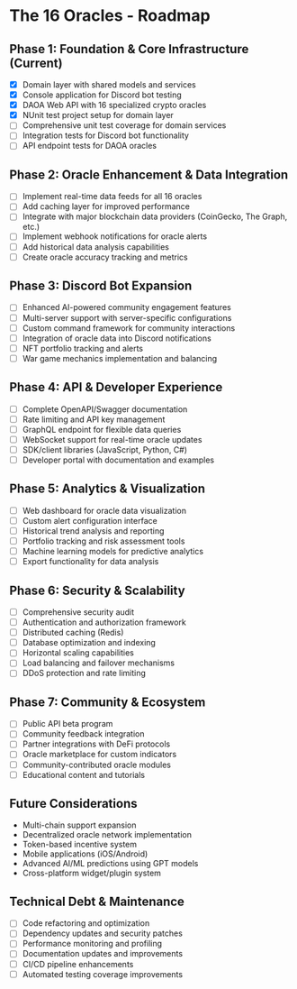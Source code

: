 # The 16 Oracles - Roadmap

## Phase 1: Foundation & Core Infrastructure (Current)
- [x] Domain layer with shared models and services
- [x] Console application for Discord bot testing
- [x] DAOA Web API with 16 specialized crypto oracles
- [x] NUnit test project setup for domain layer
- [ ] Comprehensive unit test coverage for domain services
- [ ] Integration tests for Discord bot functionality
- [ ] API endpoint tests for DAOA oracles

## Phase 2: Oracle Enhancement & Data Integration
- [ ] Implement real-time data feeds for all 16 oracles
- [ ] Add caching layer for improved performance
- [ ] Integrate with major blockchain data providers (CoinGecko, The Graph, etc.)
- [ ] Implement webhook notifications for oracle alerts
- [ ] Add historical data analysis capabilities
- [ ] Create oracle accuracy tracking and metrics

## Phase 3: Discord Bot Expansion
- [ ] Enhanced AI-powered community engagement features
- [ ] Multi-server support with server-specific configurations
- [ ] Custom command framework for community interactions
- [ ] Integration of oracle data into Discord notifications
- [ ] NFT portfolio tracking and alerts
- [ ] War game mechanics implementation and balancing

## Phase 4: API & Developer Experience
- [ ] Complete OpenAPI/Swagger documentation
- [ ] Rate limiting and API key management
- [ ] GraphQL endpoint for flexible data queries
- [ ] WebSocket support for real-time oracle updates
- [ ] SDK/client libraries (JavaScript, Python, C#)
- [ ] Developer portal with documentation and examples

## Phase 5: Analytics & Visualization
- [ ] Web dashboard for oracle data visualization
- [ ] Custom alert configuration interface
- [ ] Historical trend analysis and reporting
- [ ] Portfolio tracking and risk assessment tools
- [ ] Machine learning models for predictive analytics
- [ ] Export functionality for data analysis

## Phase 6: Security & Scalability
- [ ] Comprehensive security audit
- [ ] Authentication and authorization framework
- [ ] Distributed caching (Redis)
- [ ] Database optimization and indexing
- [ ] Horizontal scaling capabilities
- [ ] Load balancing and failover mechanisms
- [ ] DDoS protection and rate limiting

## Phase 7: Community & Ecosystem
- [ ] Public API beta program
- [ ] Community feedback integration
- [ ] Partner integrations with DeFi protocols
- [ ] Oracle marketplace for custom indicators
- [ ] Community-contributed oracle modules
- [ ] Educational content and tutorials

## Future Considerations
- Multi-chain support expansion
- Decentralized oracle network implementation
- Token-based incentive system
- Mobile applications (iOS/Android)
- Advanced AI/ML predictions using GPT models
- Cross-platform widget/plugin system

## Technical Debt & Maintenance
- [ ] Code refactoring and optimization
- [ ] Dependency updates and security patches
- [ ] Performance monitoring and profiling
- [ ] Documentation updates and improvements
- [ ] CI/CD pipeline enhancements
- [ ] Automated testing coverage improvements
